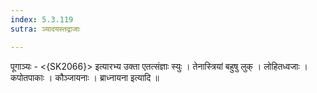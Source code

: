 ```yaml
---
index: 5.3.119
sutra: ञ्यादयस्तद्राजाः

---
```

 पूगाञ्यः - <{SK2066}> इत्यारभ्य उक्ता एतत्संज्ञाः स्युः । तेनास्त्रियां बहुषु लुक् । लोहितध्वजाः । कपोतपाकाः । कौञ्जायनाः । ब्राध्नायना इत्यादि ॥